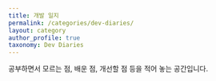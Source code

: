 ```yaml
---
title: 개발 일지
permalink: /categories/dev-diaries/
layout: category
author_profile: true
taxonomy: Dev Diaries
---
```


공부하면서 모르는 점, 배운 점, 개선할 점 등을 적어 놓는 공간입니다.